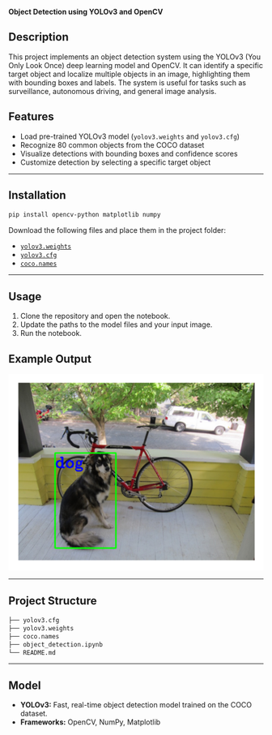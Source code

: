  

**Object Detection using YOLOv3 and OpenCV**

 

## Description

This project implements an object detection system using the YOLOv3 (You Only Look Once) deep learning model and OpenCV. It can identify a specific target object and localize multiple objects in an image, highlighting them with bounding boxes and labels. The system is useful for tasks such as surveillance, autonomous driving, and general image analysis.

 

## Features

* Load pre-trained YOLOv3 model (`yolov3.weights` and `yolov3.cfg`)
* Recognize 80 common objects from the COCO dataset
* Visualize detections with bounding boxes and confidence scores
* Customize detection by selecting a specific target object
 

---

##  Installation

```bash
pip install opencv-python matplotlib numpy
```

Download the following files and place them in the project folder:

* [`yolov3.weights`](https://sourceforge.net/projects/yolov3.mirror/)
* [`yolov3.cfg`](https://github.com/pjreddie/darknet/blob/master/cfg/yolov3.cfg)
* [`coco.names`](https://github.com/pjreddie/darknet/blob/master/data/coco.names)

---

##  Usage

1. Clone the repository and open the notebook.
2. Update the paths to the model files and your input image.
3. Run the notebook.

 

##  Example Output

<img src="sample_output.png" alt="Detection Output" width="600"/>

---

##  Project Structure

```
├── yolov3.cfg
├── yolov3.weights
├── coco.names
├── object_detection.ipynb
└── README.md
```

---

##  Model

* **YOLOv3:** Fast, real-time object detection model trained on the COCO dataset.
* **Frameworks:** OpenCV, NumPy, Matplotlib

  
